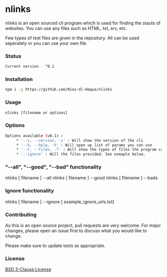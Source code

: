 # nlinks

nlinks is an open sourced cli program which is used for finding the stauts of websites. You can use any files such as HTML, txt, srv, etc.

Few types of test files are given in the repository. All can be used seperately or you can use your own file.

### Status

```bash
Current version - ^0.1
```

### Installation

```bash
npm i -g https://github.com/Niaz-Ul-Haque/nlinks
```

### Usage

```javascript
nlinks [filename or options]
```

### Options

```bash
Options available (v0.1) >
     * '--v, --version, -v' : Will show the version of the cli
     * '--h, --help, -h' : Will open up list of params you can use
     * '--f, --files, -f' : Will show the types of files the program can format
     * '--ignore' : Will the files provided. See exmaple below.
```

### "--all", "--good", "--bad" functionality

nlinks [ filename ] --all
nlinks [ filename ] --good
nlinks [ filename ] --bads

### Ignore functionality

nlinks [ filename ] --ignore [ example_ignore_urls.txt]

### Contributing

As this is an open source project, pull requests are very welcome. For major changes, please open an issue first to discuss what you would like to change.

Please make sure to update tests as appropriate.

### License

[BSD 3-Clause License](https://choosealicense.com/licenses/bsd-3-clause/)
